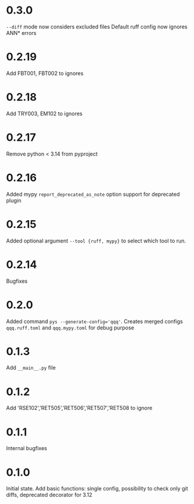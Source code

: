 # 0.3.0

`--diff` mode now considers excluded files
Default ruff config now ignores ANN* errors

# 0.2.19

Add FBT001, FBT002 to ignores

# 0.2.18

Add TRY003, EM102 to ignores

# 0.2.17

Remove python < 3.14 from pyproject

# 0.2.16

Added mypy `report_deprecated_as_note` option support for deprecated plugin

# 0.2.15

Added optional argument `--tool {ruff, mypy}` to select which tool to run.

# 0.2.14

Bugfixes

# 0.2.0

Added command `pys --generate-config='qqq'`. Creates merged configs `qqq.ruff.toml` and `qqq.mypy.toml` for debug purpose

# 0.1.3

Add `__main__.py` file

# 0.1.2

Add 'RSE102','RET505','RET506','RET507','RET508 to ignore

# 0.1.1

Internal bugfixes

# 0.1.0

Initial state. Add basic functions: single config, possibility to check only git diffs, deprecated decorator for 3.12
